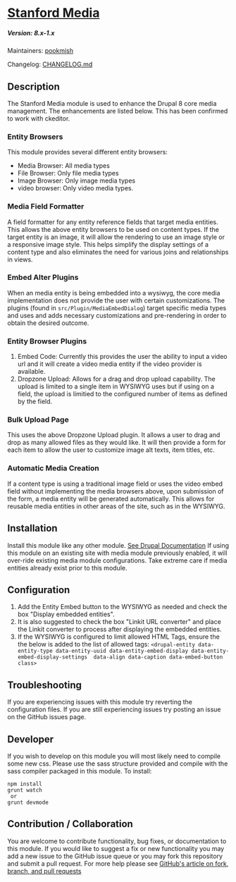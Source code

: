 # [Stanford Media](https://github.com/SU-SWS/stanford_media)
##### Version: 8.x-1.x

Maintainers: [pookmish](https://github.com/pookmish)

Changelog: [CHANGELOG.md](CHANGELOG.md)

Description
---

The Stanford Media module is used to enhance the Drupal 8 core media management. The enhancements are listed below.
This has been confirmed to work with ckeditor.

### Entity Browsers

This module provides several different entity browsers:
 - Media Browser: All media types
 - File Browser: Only file media types
 - Image Browser: Only image media types
 - video browser: Only video media types.
 
### Media Field Formatter
A field formatter for any entity reference fields that target media entities. This allows the above entity browsers
to be used on content types. If the target entity is an image, it will allow the rendering to use an image style or a
responsive image style. This helps simplify the display settings of a content type and also eliminates the need for
various joins and relationships in views.

### Embed Alter Plugins
When an media entity is being embedded into a wysiwyg, the core media implementation does not provide the user with
certain customizations. The plugins (found in `src/Plugin/MediaEmbedDialog`) target specific media types and uses and
adds necessary customizations and pre-rendering in order to obtain the desired outcome.

### Entity Browser Plugins
1. Embed Code: Currently this provides the user the ability to input a video url and it will create a video media entity
    if the video provider is available.
2. Dropzone Upload: Allows for a drag and drop upload capability. The upload is limited to a single item in WYSIWYG uses
    but if using on a field, the upload is limitied to the configured number of items as defined by the field.

### Bulk Upload Page
This uses the above Dropzone Upload plugin. It allows a user to drag and drop as many allowed files as they would like.
It will then provide a form for each item to allow the user to customize image alt texts, item titles, etc.

### Automatic Media Creation
If a content type is using a traditional image field or uses the video embed field without implementing the media
browsers above, upon submission of the form, a media entity will be generated automatically. This allows for reusable
media entities in other areas of the site, such as in the WYSIWYG.

Installation
---

Install this module like any other module. [See Drupal Documentation](https://drupal.org/documentation/install/modules-themes/modules-8)
If using this module on an existing site with media module previously enabled, it will over-ride existing media module 
configurations. Take extreme care if media entities already exist prior to this module.

Configuration
---

1. Add the Entity Embed button to the WYSIWYG as needed and check the box "Display embedded entities".
2. It is also suggested to check the box "Linkit URL converter" and place the Linkit converter to process after
displaying the embedded entities.
3. If the WYSIWYG is configured to limit allowed HTML Tags, ensure the the below is added to the list of allowed tags:
`<drupal-entity data-entity-type data-entity-uuid data-entity-embed-display data-entity-embed-display-settings 
data-align data-caption data-embed-button class>`


Troubleshooting
---

If you are experiencing issues with this module try reverting the configuration files. If you are still experiencing 
issues try posting an issue on the GitHub issues page.

Developer
---

If you wish to develop on this module you will most likely need to compile some new css. Please use the sass structure
provided and compile with the sass compiler packaged in this module. To install:

```
npm install
grunt watch
 or
grunt devmode
```

Contribution / Collaboration
---

You are welcome to contribute functionality, bug fixes, or documentation to this module. If you would like to suggest a
fix or new functionality you may add a new issue to the GitHub issue queue or you may fork this repository and submit a 
pull request. For more help please see [GitHub's article on fork, branch, and pull requests](https://help.github.com/articles/using-pull-requests)
